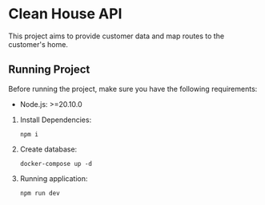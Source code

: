 # Clean House API

This project aims to provide customer data and map routes to the customer's home.

## Running Project

Before running the project, make sure you have the following requirements:

- Node.js: >=20.10.0

1. Install Dependencies:
     ```shell
     npm i
     ```
2. Create database:
     ```shell
     docker-compose up -d
     ```

3. Running application:
     ```shell
     npm run dev
     ```